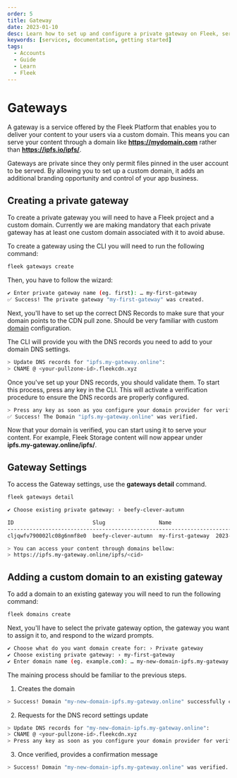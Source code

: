 ```yaml
---
order: 5
title: Gateway
date: 2023-01-10
desc: Learn how to set up and configure a private gateway on Fleek, serving content from your storage via a custom domain.
keywords: [services, documentation, getting started]
tags:
  - Accounts
  - Guide
  - Learn
  - Fleek
---
```


# Gateways

A gateway is a service offered by the Fleek Platform that enables you to deliver your content to your users via a custom domain. This means you can serve your content through a domain like **https://mydomain.com** rather than **https://ipfs.io/ipfs/<hash>**.

Gateways are private since they only permit files pinned in the user account to be served. By allowing you to set up a custom domain, it adds an additional branding opportunity and control of your app business.

## Creating a private gateway

To create a private gateway you will need to have a Fleek project and a custom domain. Currently we are making mandatory that each private gateway has at least one custom domain associated with it to avoid abuse.

To create a gateway using the CLI you will need to run the following command:

```sh
fleek gateways create
```

Then, you have to follow the wizard:

```sh
✔ Enter private gateway name (eg. first): … my-first-gateway
✅ Success! The private gateway "my-first-gateway" was created.
```

Next, you'll have to set up the correct DNS Records to make sure that your domain points to the CDN pull zone. Should be very familiar with custom [domain](/docs/cli/domains/) configuration.

The CLI will provide you with the DNS records you need to add to your domain DNS settings.

```sh
> Update DNS records for "ipfs.my-gateway.online":
> CNAME @ <your-pullzone-id>.fleekcdn.xyz
```

Once you've set up your DNS records, you should validate them. To start this process, press any key in the CLI. This will activate a verification procedure to ensure the DNS records are properly configured.

```sh
> Press any key as soon as you configure your domain provider for verification.
✅ Success! The Domain "ipfs.my-gateway.online" was verified.
```

Now that your domain is verified, you can start using it to serve your content. For example, Fleek Storage content will now appear under **ipfs.my-gateway.online/ipfs/<cid>**.

## Gateway Settings

To access the Gateway settings, use the **gateways detail** command.

```sh
fleek gateways detail
```

```sh
✔ Choose existing private gateway: › beefy-clever-autumn

ID                         Slug                 Name                    Created At
------------------------------------------------------------------------------------------------
cljqwfv790002lc08g6nmf8e0  beefy-clever-autumn  my-first-gateway  2023-07-06T08:41:58.963Z

> You can access your content through domains bellow:
> https://ipfs.my-gateway.online/ipfs/<cid>
```

## Adding a custom domain to an existing gateway

To add a domain to an existing gateway you will need to run the following command:

```sh
fleek domains create
```

Next, you'll have to select the private gateway option, the gateway you want to assign it to, and respond to the wizard prompts.

```sh
✔ Choose what do you want domain create for: › Private gateway
✔ Choose existing private gateway: › my-first-gateway
✔ Enter domain name (eg. example.com): … my-new-domain-ipfs.my-gateway.online
```

The maining process should be familiar to the previous steps.

1. Creates the domain

```sh
> Success! Domain "my-new-domain-ipfs.my-gateway.online" successfully created.
```

2. Requests for the DNS record settings update

```sh
> Update DNS records for "my-new-domain-ipfs.my-gateway.online":
> CNAME @ <your-pullzone-id>.fleekcdn.xyz
> Press any key as soon as you configure your domain provider for verification.
```

3. Once verified, provides a confirmation message

```sh
> Success! Domain "my-new-domain-ipfs.my-gateway.online" was verified.
```
